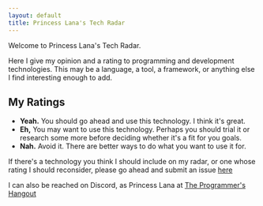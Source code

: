 ```yaml
---
layout: default
title: Princess Lana's Tech Radar
---
```


Welcome to Princess Lana's Tech Radar.

Here I give my opinion and a rating to programming and development technologies.
This may be a language, a tool, a framework, or anything else I find interesting enough to add.

## My Ratings

  * **Yeah.** You should go ahead and use this technology. I think it's great.
  * **Eh,**
    You may want to use this technology.
    Perhaps you should trial it or research some more before deciding whether
    it's a fit for you goals.
  * **Nah.**
    Avoid it. There are better ways to do what you want to use it for.
    
If there's a technology you think I should include on my radar,
or one whose rating I should reconsider,
please go ahead and submit an issue [here](https://github.com/ianagbip1oti/tech-radar/issues)

I can also be reached on Discord, as Princess Lana at
[The Programmer's Hangout](https://discord.gg/programming)